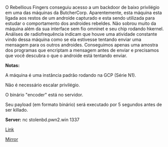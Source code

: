 
O Rebellious Fingers conseguiu acesso a um backdoor de baixo privilégio em uma das máquinas da ButcherCorp. Aparentemente, esta máquina esta ligada aos restos de um androide capturado e esta sendo utilizada para estudar o comportamento dos androides rebeldes. Não sobrou muito da máquina além da sua interface sem fio omninet e seu chip rodando hkernel. Análises de radiofrequência indicam que houve uma atividade constante vindo dessa máquina como se ela estivesse tentando enviar uma mensagem para os outros androides. Conseguimos apenas uma amostra dos programas que encriptam a mensagem antes de enviar e precisamos que você descubra o que o androide está tentando enviar.

**Notas:** 

A máquina é uma instância padrão rodando na GCP (Série N1).

Não é necessário escalar privilégio. 

O binário "encoder" está no servidor.

Seu payload (em formato binário) será executado por 5 segundos antes de ser killado.

**Server:** nc stolenbd.pwn2.win 1337

[Link](https://static.pwn2win.party/stolen_backdoor_0e0064acfb07b8c644c57e07c4c7d6c711fda3186c77d20b96e30b9a71b8f4e1.tar.gz)

[Mirror](https://storage.cloud.google.com/pwn2win-files/stolen_backdoor_0e0064acfb07b8c644c57e07c4c7d6c711fda3186c77d20b96e30b9a71b8f4e1.tar.gz)
